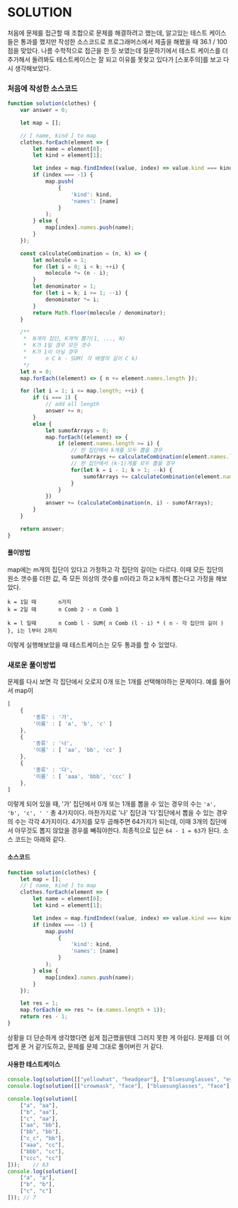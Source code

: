 # SOLUTION

처음에 문제를 접근할 때 조합으로 문제를 해결하려고 했는데, 알고있는 테스트 케이스들은 통과를 했지만 작성한 소스코드로 프로그래머스에서 제출을 해봤을 때 36.1 / 100 점을 맞았다. 나름 수학적으로 접근을 한 듯 보였는데 질문하기에서 테스트 케이스를 더 추가해서 돌려봐도 테스트케이스는 잘 되고 이유를 못찾고 있다가 [스포주의]를 보고 다시 생각해보았다.

### 처음에 작성한 소스코드
```js
function solution(clothes) {
    var answer = 0;

    let map = [];

    // [ name, kind ] to map
    clothes.forEach(element => {
        let name = element[0];
        let kind = element[1];

        let index = map.findIndex((value, index) => value.kind === kind);
        if (index === -1) {
            map.push(
                {
                    'kind': kind,
                    'names': [name]
                }
            );
        } else {
            map[index].names.push(name);
        }
    });

    const calculateCombination = (n, k) => {
        let molecule = 1;
        for (let i = 0; i < k; ++i) {
            molecule *= (n - i);
        }
        let denominator = 1;
        for (let i = k; i >= 1; --i) {
            denominator *= i;
        }
        return Math.floor(molecule / denominator);
    }

    /**
     *  N개의 집단, K개씩 뽑기(1, ..., N)
     *  K가 1일 경우 모든 갯수
     *  K가 1이 아닐 경우 
     *      n C k - SUM( 각 배열의 길이 C k)
     */
    let n = 0;
    map.forEach((element) => { n += element.names.length });

    for (let i = 1; i <= map.length; ++i) {
        if (i === 1) {
            // add all length
            answer += n;
        }
        else {
            let sumofArrays = 0;
            map.forEach((element) => {
                if (element.names.length >= i) {
                    // 한 집단에서 k개를 모두 뽑을 경우
                    sumofArrays += calculateCombination(element.names.length, i);
                    // 한 집단에서 (k-1)개를 모두 뽑을 경우
                    for(let k = i - 1; k > 1; --k) {
                        sumofArrays += calculateCombination(element.names.length, k) * (n - element.names.length);
                    }
                }
            })
            answer += (calculateCombination(n, i) - sumofArrays);
        }
    }

    return answer;
}
```

#### 풀이방법
map에는 m개의 집단이 있다고 가정하고 각 집단의 길이는 다르다. 이때 모든 집단의 원소 갯수를 더한 값, 즉 모든 의상의 갯수를 n이라고 하고 k개씩 뽑는다고 가정을 해보았다.


    k = 1일 때       n가지
    k = 2일 때       n Comb 2 - n Comb 1 
    
    k = l 일때       n Comb l - SUM{ n Comb (l - i) * ( n - 각 집단의 길이 ) }, i는 l부터 2까지

이렇게 실행해보았을 때 테스트케이스는 모두 통과를 할 수 있었다.

### 새로운 풀이방법

문제를 다시 보면 각 집단에서 오로지 0개 또는 1개를 선택해야하는 문제이다. 예를 들어서 map이
```js
[
    {
        '종류' : '가',
        '이름' : [ 'a', 'b', 'c' ]
    },
    {
        '종류' : '나',
        '이름' : [ 'aa', 'bb', 'cc' ]
    },
    {
        '종류' : '다',
        '이름' : [ 'aaa', 'bbb', 'ccc' ]
    },
]
```
이렇게 되어 있을 때, '가' 집단에서 0개 또는 1개를 뽑을 수 있는 경우의 수는 `'a', 'b', 'c', ' '` 총 4가지이다. 마찬가지로 '나' 집단과 '다'집단에서 뽑을 수 있는 경우의 수는 각각 4가지이다. 4가지를 모두 곱해주면 64가지가 되는데, 이때 3개의 집단에서 아무것도 뽑지 않았을 경우를 빼줘야한다. 최종적으로 답은 `64 - 1 = 63`가 된다. 소스 코드는 아래와 같다.

#### 소스코드
```js
function solution(clothes) {
    let map = [];
    // [ name, kind ] to map
    clothes.forEach(element => {
        let name = element[0];
        let kind = element[1];

        let index = map.findIndex((value, index) => value.kind === kind);
        if (index === -1) {
            map.push(
                {
                    'kind': kind,
                    'names': [name]
                }
            );
        } else {
            map[index].names.push(name);
        }
    });

    let res = 1;
    map.forEach(e => res *= (e.names.length + 1));
    return res - 1;
}
```

상황을 더 단순하게 생각했다면 쉽게 접근했을텐데 그러지 못한 게 아쉽다. 문제를 더 어렵게 푼 거 같기도하고, 문제를 문제 그대로 풀어버린 거 같다. 

#### 사용한 테스트케이스
```js
console.log(solution([["yellowhat", "headgear"], ["bluesunglasses", "eyewear"], ["green_turban", "headgear"]])); // 5
console.log(solution([["crowmask", "face"], ["bluesunglasses", "face"], ["smoky_makeup", "face"]])); // 3

console.log(solution([
    ["a", "aa"],
    ["b", "aa"],
    ["c", "aa"],
    ["aa", "bb"],
    ["bb", "bb"],
    ["c_c", "bb"],
    ["aaa", "cc"],
    ["bbb", "cc"],
    ["ccc", "cc"]
]));    // 63
console.log(solution([
    ["a", "a"],
    ["b", "b"],
    ["c", "c"]
])); // 7
```
